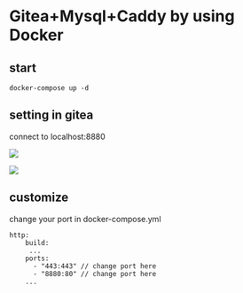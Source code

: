 # Gitea+Mysql+Caddy by using Docker

## start

```
docker-compose up -d
```

## setting in gitea

connect to localhost:8880

![](https://i.imgur.com/epc48fO.png)

![](https://i.imgur.com/MG2n2Py.png)
## customize

change your port in docker-compose.yml

```
http:
    build:
     ...      
    ports:
      - "443:443" // change port here
      - "8880:80" // change port here
    ...
```
